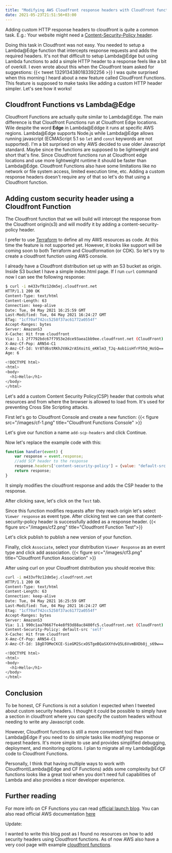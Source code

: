 ```yaml
---
title: "Modifying AWS Cloudfront response headers with Cloudfront functions"
date: 2021-05-23T21:51:56+03:00
---
```

Adding custom HTTP response headers to cloudfront is quite a common task. E.g.: Your website might need a [Content-Security-Policy header](https://developer.mozilla.org/en-US/docs/Web/HTTP/Headers/Content-Security-Policy).

Doing this task in Cloudfront was not easy. You needed to setup a Lambda@Edge function that intercepts response requests and adds the required headers. It\'s not that difficult to setup Lambda@Edge but using Lambda functions to add a simple HTTP header to a response feels like a bit of  overkill. I even wrote about this when the Cloudfront team asked for suggestions:
{{< tweet 1329134380183392256 >}}
I was quite surprised when this morning I heard about a new feature called CloudFront Functions. This feature is supposed to make tasks like adding a custom HTTP header simpler. Let\'s see how it works!

## Cloudfront Functions vs Lambda@Edge

Cloudfront Functions are actually quite similar to Lambda@Edge. The main difference is that Cloudfront Functions run at Cloudfront Edge locations. Wile despite the word **Edge** in Lambda@Eddge it runs at specific AWS regions.  Lambda@Edge supports Node.js while Lambda@Edge allows running javascript (ECMAScript 5.1 so `let` and `const` keywords are not supported). I\'m a bit surprised on why AWS decided to use older Javascript standard. Maybe since the functions are supposed to be lightweight and short that's fine. Since Cloudfront functions run at Cloudfront edge locations and use more lightweight runtime it should be faster than Lambda@Edge. Cloudfront Functions also have some limitations like no network or file system access, limited execution time, etc. Adding a custom response headers doesn\'t require any of that so let\'s do that using a Cloudfront function.

## Adding custom security header using a Cloudfront Function

The Cloudfront function that we will build will intercept the response from the Cloudfront origin(s3) and will modify it by adding a content-security-policy header.

I prefer to use [Terraform](https://www.terraform.io/) to define all my AWS resources as code. At this time the feature is not supported yet. However, it looks like support will be coming soon to both Terraform and Cloudformation (or CDK). So let\'s try to create a cloudfront function using AWS console.

I already have a Cloudfront distribution set up with an S3 bucket as origin. Inside S3 bucket I have a simple index.html page. If I run `curl` command now I can see the following response:
```sh
$ curl -i m433vf9z12dm5ej.cloudfront.net
HTTP/1.1 200 OK
Content-Type: text/html
Content-Length: 63
Connection: keep-alive
Date: Tue, 04 May 2021 16:25:59 GMT
Last-Modified: Tue, 04 May 2021 16:24:27 GMT
ETag: "1cf70af742cc5258f37ac61772a0554f"
Accept-Ranges: bytes
Server: AmazonS3
X-Cache: Hit from cloudfront
Via: 1.1 2f7792bdc67f7953e2dce93aea1bb9ee.cloudfront.net (CloudFront)
X-Amz-Cf-Pop: ARN54-C1
X-Amz-Cf-Id: Vr8Td6stRKhJVAk2rA5XoitG_eKKlm3_TJq-Aob1isHfrF5hQ_HoSQ==
Age: 6

<!DOCTYPE html>
<html>
<body>
  <h1>Hello</h1>
</body>
</html>
```

Let\'s add a custom Content Security Policy(CSP) header that controls what resources and from where the browser is allowed to load from. It\'s used for preventing Cross Site Scripting attacks.

First  let\'s go to Cloudfront Console and create a new function:
{{< figure src="/images/cf-1.png" title="Cloudfront Functions Console" >}}

Let\'s give our function a name `add-scp-headers` and click Continue.

Now let\'s replace the example code with this:

```js
function handler(event) {
    var response = event.response;
    //add SCP header to the response
    response.headers['content-security-policy'] = {value: "default-src 'self'"};
    return response;
}
```

It simply modifies the cloudfront response and adds the CSP header to the response.

 After clicking save, let\'s click on the `Test` tab.

 Since this function modifies requests after they reach origin let\'s select `Viewer response` as event type. After clicking test we can see that content-security-policy header is successfully added as a response header.
{{< figure src="/images/cf2.png" title="Cloudfront Function Test">}}

Let\'s click publish to publish a new version of your function.

Finally, click `Associate`, select your distribution `Viewer Response` as an event type and click add association.
{{< figure src="/images/cf3.png" title="Cloudfront Function Association" >}}

After using curl on your Cloudfront distribution you should receive this:
```sh
curl -i m433vf9z12dm5ej.cloudfront.net
HTTP/1.1 200 OK
Content-Type: text/html
Content-Length: 63
Connection: keep-alive
Date: Tue, 04 May 2021 16:25:59 GMT
Last-Modified: Tue, 04 May 2021 16:24:27 GMT
Etag: "1cf70af742cc5258f37ac61772a0554f"
Accept-Ranges: bytes
Server: AmazonS3
Via: 1.1 990c1aa70667fe4e8f93d88ac8400fc5.cloudfront.net (CloudFront)
Content-Security-Policy: default-src 'self'
X-Cache: Hit from cloudfront
X-Amz-Cf-Pop: ARN54-C1
X-Amz-Cf-Id: 18gD7OMeCKCE-SieGM2ScxOSTgeBQaSXXYdvQ5L6VvmBXDb8j_s69w==

<!DOCTYPE html>
<html>
<body>
  <h1>Hello</h1>
</body>
</html>
```

## Conclusion

To be honest, CF Functions is not a solution I expected when I tweeted about custom security headers. I thought it could be possible to simply have a section in cloudfront where you can specify the custom headers without needing to write any Javascript code.

However, Cloudfront functions is still a more convenient tool than Lambda@Edge if you need to do simple tasks like modifying response or request headers. It\'s more simple to use and provides simplified debugging, deployment, and monitoring options. I plan to migrate all my Lambda@Edge code to Cloudfront Functions.

Personally, I think that having multiple ways to work with Cloudfront(Lambda@Edge and CF Functions) adds some complexity but CF functions looks like a great tool when you don\'t need full capabilities of Lambda and also provides a nicer developer experience.

## Further reading

For more info on CF Functions you can read [official launch blog](https://aws.amazon.com/blogs/aws/introducing-cloudfront-functions-run-your-code-at-the-edge-with-low-latency-at-any-scale/). You can also read official AWS documentation [here](https://docs.aws.amazon.com/AmazonCloudFront/latest/DeveloperGuide/cloudfront-functions.html)

Update:

I wanted to write this blog post as I found no resources on how to add security headers using Cloudfront functions. As of now AWS also have a very cool page with example [cloudfront functions](https://docs.aws.amazon.com/AmazonCloudFront/latest/DeveloperGuide/functions-example-code.html).
